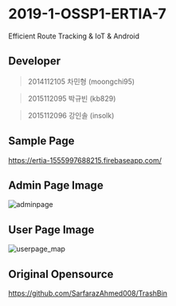 # 2019-1-OSSP1-ERTIA-7
Efficient Route Tracking &amp; IoT &amp; Android

## Developer
> 2014112105 차민형 (moongchi95)

> 2015112095 박규빈 (kb829)

> 2015112096 강인솔 (insolk)

## Sample Page
https://ertia-1555997688215.firebaseapp.com/

## Admin Page Image
![adminpage](https://user-images.githubusercontent.com/43245328/59609907-47893c00-9153-11e9-80c5-c59cd0d20a37.PNG)

## User Page Image
![userpage_map](https://user-images.githubusercontent.com/43245328/59609913-49eb9600-9153-11e9-88c9-36f8d0c19610.PNG)

## Original Opensource
https://github.com/SarfarazAhmed008/TrashBin
